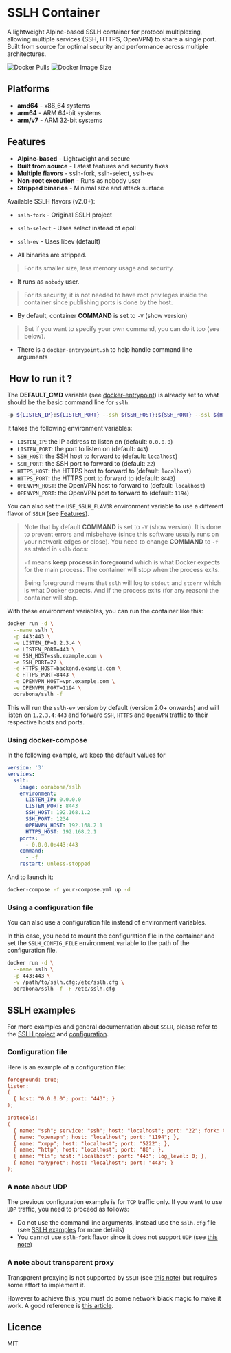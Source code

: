 # SSLH Container

A lightweight Alpine-based SSLH container for protocol multiplexing, allowing multiple services (SSH, HTTPS, OpenVPN) to share a single port. Built from source for optimal security and performance across multiple architectures.

![Docker Pulls](https://img.shields.io/docker/pulls/oorabona/sslh)
![Docker Image Size](https://img.shields.io/docker/image-size/oorabona/sslh)

## Platforms
- **amd64** - x86_64 systems
- **arm64** - ARM 64-bit systems  
- **arm/v7** - ARM 32-bit systems

## Features

- **Alpine-based** - Lightweight and secure
- **Built from source** - Latest features and security fixes
- **Multiple flavors** - sslh-fork, sslh-select, sslh-ev
- **Non-root execution** - Runs as nobody user
- **Stripped binaries** - Minimal size and attack surface

Available SSLH flavors (v2.0+):
- `sslh-fork` - Original SSLH project
- `sslh-select` - Uses select instead of epoll
- `sslh-ev` - Uses libev (default)

- All binaries are stripped.

> For its smaller size, less memory usage and security.

- It runs as `nobody` user.

> For its security, it is not needed to have root privileges inside the container since publishing ports is done by the host.

- By default, container **COMMAND** is set to `-V` (show version)

> But if you want to specify your own command, you can do it too (see below).

- There is a `docker-entrypoint.sh` to help handle command line arguments

##  How to run it ?

The **DEFAULT_CMD** variable (see [docker-entrypoint](docker-entrypoint.sh#L2)) is already set to what should be the basic command line for `sslh`.

```bash
-p ${LISTEN_IP}:${LISTEN_PORT} --ssh ${SSH_HOST}:${SSH_PORT} --ssl ${HTTPS_HOST}:${HTTPS_PORT} --openvpn ${OPENVPN_HOST}:${OPENVPN_PORT}"`
```

It takes the following environment variables:

- `LISTEN_IP`: the IP address to listen on (default: `0.0.0.0`)
- `LISTEN_PORT`: the port to listen on (default: `443`)
- `SSH_HOST`: the SSH host to forward to (default: `localhost`)
- `SSH_PORT`: the SSH port to forward to (default: `22`)
- `HTTPS_HOST`: the HTTPS host to forward to (default: `localhost`)
- `HTTPS_PORT`: the HTTPS port to forward to (default: `8443`)
- `OPENVPN_HOST`: the OpenVPN host to forward to (default: `localhost`)
- `OPENVPN_PORT`: the OpenVPN port to forward to (default: `1194`)

You can also set the `USE_SSLH_FLAVOR` environment variable to use a different flavor of `SSLH` (see [Features](#features)).

> Note that by default **COMMAND** is set to `-V` (show version). It is done to prevent errors and misbehave (since this software usually runs on your network edges or close). You need to change **COMMAND** to `-f` as stated in `sslh` docs:
>
> `-f` means **keep process in foreground** which is what Docker expects for the main process.
The container will stop when the process exits.
>
> Being foreground means that `sslh` will log to `stdout` and `stderr` which is what Docker expects. And if the process exits (for any reason) the container will stop.

With these environment variables, you can run the container like this:

```bash
docker run -d \
  --name sslh \
  -p 443:443 \
  -e LISTEN_IP=1.2.3.4 \
  -e LISTEN_PORT=443 \
  -e SSH_HOST=ssh.example.com \
  -e SSH_PORT=22 \
  -e HTTPS_HOST=backend.example.com \
  -e HTTPS_PORT=8443 \
  -e OPENVPN_HOST=vpn.example.com \
  -e OPENVPN_PORT=1194 \
  oorabona/sslh -f
```

This will run the `sslh-ev` version by default (version 2.0+ onwards) and will listen on `1.2.3.4:443` and forward `SSH`, `HTTPS` and `OpenVPN` traffic to their respective hosts and ports.

### Using docker-compose

In the following example, we keep the default values for

```yaml
version: '3'
services:
  sslh:
    image: oorabona/sslh
    environment:
      LISTEN_IP: 0.0.0.0
      LISTEN_PORT: 8443
      SSH_HOST: 192.168.1.2
      SSH_PORT: 1234
      OPENVPN_HOST: 192.168.2.1
      HTTPS_HOST: 192.168.2.1
    ports:
      - 0.0.0.0:443:443
    command:
      - -f
    restart: unless-stopped
```

And to launch it:

```sh
docker-compose -f your-compose.yml up -d
```

### Using a configuration file

You can also use a configuration file instead of environment variables.

In this case, you need to mount the configuration file in the container and set the `SSLH_CONFIG_FILE` environment variable to the path of the configuration file.

```bash
docker run -d \
  --name sslh \
  -p 443:443 \
  -v /path/to/sslh.cfg:/etc/sslh.cfg \
  oorabona/sslh -f -F /etc/sslh.cfg
```

## SSLH examples

For more examples and general documentation about `SSLH`, please refer to the [SSLH project](https://www.rutschle.net/tech/sslh/README.html) and [configuration](https://www.rutschle.net/tech/sslh/doc/config).

### Configuration file

Here is an example of a configuration file:

```ini
foreground: true;
listen:
(
  { host: "0.0.0.0"; port: "443"; }
);

protocols:
(
  { name: "ssh"; service: "ssh"; host: "localhost"; port: "22"; fork: true; },
  { name: "openvpn"; host: "localhost"; port: "1194"; },
  { name: "xmpp"; host: "localhost"; port: "5222"; },
  { name: "http"; host: "localhost"; port: "80"; },
  { name: "tls"; host: "localhost"; port: "443"; log_level: 0; },
  { name: "anyprot"; host: "localhost"; port: "443"; }
);
```

### A note about UDP

The previous configuration example is for `TCP` traffic only. If you want to use `UDP` traffic, you need to proceed as follows:

- Do not use the command line arguments, instead use the `sslh.cfg` file (see [SSLH examples](#sslh-examples) for more details)
- You cannot use `sslh-fork` flavor since it does not support `UDP` (see [this note](https://www.rutschle.net/tech/sslh/doc/config#udp))

### A note about transparent proxy

Transparent proxying is not supported by `SSLH` (see [this note](https://www.rutschle.net/tech/sslh/doc/config#transparent-proxy)) but requires some effort to implement it.

However to achieve this, you must do some network black magic to make it work. A good reference is [this article](https://github.com/yrutschle/sslh/blob/master/doc/tproxy.md).

## Licence

MIT
